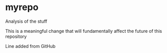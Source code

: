 # myrepo
Analysis of the stuff

This is a meaningful change that will fundamentally affect the future of this repository

Line added from GitHub
